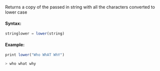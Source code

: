 Returns a copy of the passed in string with all the characters converted to lower case

#### Syntax:
```js
stringlower = lower(string)
```
#### Example:
```js
print lower("Who WhAT WhY")

> who what why
```
